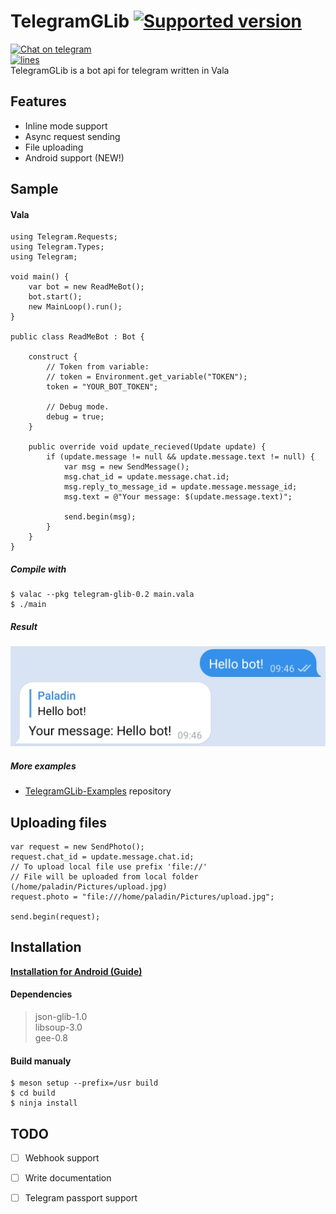 # TelegramGLib [![Supported version](https://img.shields.io/badge/Telegram%20Bot%20API-6.7-blue)](https://core.telegram.org/bots/api-changelog#april-21-2023)
[![Chat on telegram](https://img.shields.io/badge/chat-on%20telegram-0088cc.svg)](http://t.me/vala_lang)  
[![lines](https://img.shields.io/tokei/lines/github/SpikedPaladin/TelegramGLib)](https://github.com/SpikedPaladin/TelegramGLib)  
TelegramGLib is a bot api for telegram written in Vala

## Features
- Inline mode support
- Async request sending
- File uploading
- Android support (NEW!)

## Sample

#### Vala
```vala
using Telegram.Requests;
using Telegram.Types;
using Telegram;

void main() {
	var bot = new ReadMeBot();
	bot.start();
	new MainLoop().run();
}

public class ReadMeBot : Bot {
    
    construct {
        // Token from variable:
        // token = Environment.get_variable("TOKEN");
        token = "YOUR_BOT_TOKEN";
        
        // Debug mode.
        debug = true;
    }
    
    public override void update_recieved(Update update) {
        if (update.message != null && update.message.text != null) {
            var msg = new SendMessage();
            msg.chat_id = update.message.chat.id;
            msg.reply_to_message_id = update.message.message_id;
            msg.text = @"Your message: $(update.message.text)";
            
            send.begin(msg);
        }
    }
}
```

##### Compile with

    $ valac --pkg telegram-glib-0.2 main.vala
    $ ./main

##### Result
![Screenshot](./result.png)

##### More examples

* [TelegramGLib-Examples](https://github.com/SpikedPaladin/TelegramGLib-Examples) repository

## Uploading files
```vala
var request = new SendPhoto();
request.chat_id = update.message.chat.id;
// To upload local file use prefix 'file://'
// File will be uploaded from local folder (/home/paladin/Pictures/upload.jpg)
request.photo = "file:///home/paladin/Pictures/upload.jpg";

send.begin(request);
```

## Installation

**[Installation for Android (Guide)](https://gist.github.com/SpikedPaladin/c51d95773fa851c6e54e8ae1cf4e5b10)**

#### Dependencies
> json-glib-1.0  
> libsoup-3.0  
> gee-0.8

#### Build manualy

    $ meson setup --prefix=/usr build
    $ cd build
    $ ninja install

## TODO
- [ ] Webhook support
- [ ] Write documentation
- [ ] Telegram passport support

